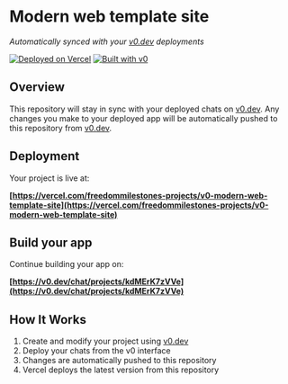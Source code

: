 # Modern web template site

*Automatically synced with your [v0.dev](https://v0.dev) deployments*

[![Deployed on Vercel](https://img.shields.io/badge/Deployed%20on-Vercel-black?style=for-the-badge&logo=vercel)](https://vercel.com/freedommilestones-projects/v0-modern-web-template-site)
[![Built with v0](https://img.shields.io/badge/Built%20with-v0.dev-black?style=for-the-badge)](https://v0.dev/chat/projects/kdMErK7zVVe)

## Overview

This repository will stay in sync with your deployed chats on [v0.dev](https://v0.dev).
Any changes you make to your deployed app will be automatically pushed to this repository from [v0.dev](https://v0.dev).

## Deployment

Your project is live at:

**[https://vercel.com/freedommilestones-projects/v0-modern-web-template-site](https://vercel.com/freedommilestones-projects/v0-modern-web-template-site)**

## Build your app

Continue building your app on:

**[https://v0.dev/chat/projects/kdMErK7zVVe](https://v0.dev/chat/projects/kdMErK7zVVe)**

## How It Works

1. Create and modify your project using [v0.dev](https://v0.dev)
2. Deploy your chats from the v0 interface
3. Changes are automatically pushed to this repository
4. Vercel deploys the latest version from this repository
